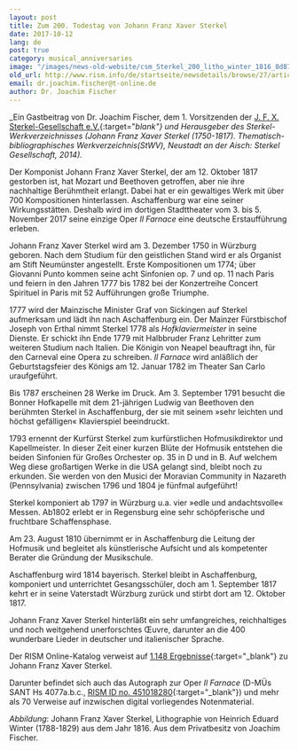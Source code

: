 ```yaml
---
layout: post
title: Zum 200. Todestag von Johann Franz Xaver Sterkel
date: 2017-10-12
lang: de
post: true
category: musical_anniversaries
image: "/images/news-old-website/csm_Sterkel_200_litho_winter_1816_8d878b10ff.jpg"
old_url: http://www.rism.info/de/startseite/newsdetails/browse/27/article/64/sterkel-200.html
email: dr.joachim.fischer@t-online.de
author: Dr. Joachim Fischer
---
```


_Ein Gastbeitrag von Dr. Joachim Fischer, dem 1. Vorsitzenden der [J. F. X. Sterkel-Gesellschaft e.V.](http://www.sterkel-gesellschaft.org/de/){:target="_blank"} und Herausgeber des Sterkel-Werkverzeichnisses (_Johann Franz Xaver Sterkel (1750-1817). Thematisch-bibliographisches Werkverzeichnis_(StWV), Neustadt an der Aisch: Sterkel Gesellschaft, 2014)._

Der Komponist Johann Franz Xaver Sterkel, der am 12. Oktober 1817 gestorben ist, hat Mozart und Beethoven getroffen, aber nie ihre nachhaltige Berühmtheit erlangt. Dabei hat er ein gewaltiges Werk mit über 700 Kompositionen hinterlassen. Aschaffenburg war eine seiner Wirkungsstätten. Deshalb wird im dortigen Stadttheater vom 3. bis 5. November 2017 seine einzige Oper _Il Farnace_ eine deutsche Erstaufführung erleben.

Johann Franz Xaver Sterkel wird am 3. Dezember 1750 in Würzburg geboren. Nach dem Studium für den geistlichen Stand wird er als Organist am Stift Neumünster angestellt. Erste Kompositionen um 1774; über Giovanni Punto kommen seine acht Sinfonien op. 7 und op. 11 nach Paris und feiern in den Jahren 1777 bis 1782 bei der Konzertreihe Concert Spirituel in Paris mit 52 Aufführungen große Triumphe.

1777 wird der Mainzische Minister Graf von Sickingen auf Sterkel aufmerksam und lädt ihn nach Aschaffenburg ein. Der Mainzer Fürstbischof Joseph von Erthal nimmt Sterkel 1778 als _Hofklaviermeister_ in seine Dienste. Er schickt ihn Ende 1779 mit Halbbruder Franz Lehritter zum weiteren Studium nach Italien. Die Königin von Neapel beauftragt ihn, für den Carneval eine Opera zu schreiben. _Il Farnace_ wird anläßlich der Geburtstagsfeier des Königs am 12. Januar 1782 im Theater San Carlo uraufgeführt.

Bis 1787 erscheinen 28 Werke im Druck. Am 3. September 1791 besucht die Bonner Hofkapelle mit dem 21-jährigen Ludwig van Beethoven den berühmten Sterkel in Aschaffenburg, der sie mit seinem »sehr leichten und höchst gefälligen« Klavierspiel beeindruckt.

1793 ernennt der Kurfürst Sterkel zum kurfürstlichen Hofmusikdirektor und Kapellmeister. In dieser Zeit einer kurzen Blüte der Hofmusik entstehen die beiden Sinfonien für Großes Orchester op. 35 in D und in B. Auf welchem Weg diese großartigen Werke in die USA gelangt sind, bleibt noch zu erkunden. Sie werden von den Musici der Moravian Community in Nazareth (Pennsylvania) zwischen 1796 und 1804 je fünfmal aufgeführt!

Sterkel komponiert ab 1797 in Würzburg u.a. vier »edle und andachtsvolle« Messen. Ab1802 erlebt er in Regensburg eine sehr schöpferische und fruchtbare Schaffensphase.

Am 23. August 1810 übernimmt er in Aschaffenburg die Leitung der Hofmusik und begleitet als künstlerische Aufsicht und als kompetenter Berater die Gründung der Musikschule.

Aschaffenburg wird 1814 bayerisch. Sterkel bleibt in Aschaffenburg, komponiert und unterrichtet Gesangsschüler, doch am 1. September 1817 kehrt er in seine Vaterstadt Würzburg zurück und stirbt dort am 12. Oktober 1817.

Johann Franz Xaver Sterkel hinterläßt ein sehr umfangreiches, reichhaltiges und noch weitgehend unerforschtes Œuvre, darunter an die 400 wunderbare Lieder in deutscher und italienischer Sprache.


Der RISM Online-Katalog verweist auf [1.148 Ergebnisse](https://opac.rism.info/search?View=rism&author=Sterkel+Franz+Xaver&Language=en){:target="_blank"} zu Johann Franz Xaver Sterkel.

Darunter befindet sich auch das Autograph zur Oper _Il Farnace_ (D-MÜs SANT Hs 4077a.b.c., [RISM ID no. 451018280](https://opac.rism.info/search?id=451018280&Language=en){:target="_blank"}) und mehr als 70 Verweise auf inzwischen digital vorliegendes Notenmaterial.


_Abbildung_: Johann Franz Xaver Sterkel, Lithographie von Heinrich Eduard Winter (1788-1829) aus dem Jahr 1816. Aus dem Privatbesitz von Joachim Fischer.
